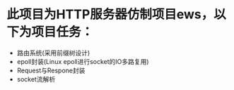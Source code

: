 # 此项目为HTTP服务器仿制项目ews，以下为项目任务：
- 路由系统(采用前缀树设计)
- epoll封装(Linux epoll进行socket的IO多路复用)
- Request与Respone封装
- socket流解析